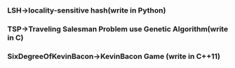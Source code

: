 ### LSH->locality-sensitive hash(write in Python)
### TSP->Traveling Salesman Problem use Genetic Algorithm(write in C) 
### SixDegreeOfKevinBacon->KevinBacon Game (write in C++11)
